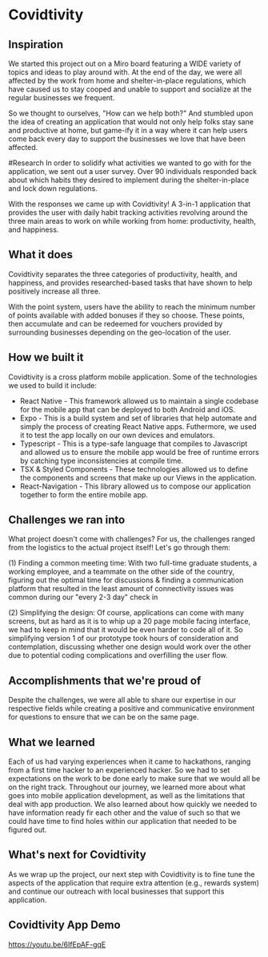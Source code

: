 # Covidtivity
## Inspiration
We started this project out on a Miro board featuring a WIDE variety of topics and ideas to play around with. At the end of the day, we were all affected by the work from home and shelter-in-place regulations, which have caused us to stay cooped and unable to support and socialize at the regular businesses we frequent. 

So we thought to ourselves, "How can we help both?" And stumbled upon the idea of creating an application that would not only help folks stay sane and productive at home, but game-ify it in a way where it can help users come back every day to support the businesses we love that have been affected. 

#Research 
In order to solidify what activities we wanted to go with for the application, we sent out a user survey. Over 90 individuals responded back about which habits they desired to implement during the shelter-in-place and lock down regulations.

With the responses we came up with Covidtivity! A 3-in-1 application that provides the user with daily habit tracking activities revolving around the three main areas to work on while working from home: productivity, health, and happiness.

## What it does
Covidtivity separates the three categories of productivity, health, and happiness, and provides researched-based tasks that have shown to help positively increase all three. 

With the point system, users have the ability to reach the minimum number of points available with added bonuses if they so choose. These points, then accumulate and can be redeemed for vouchers provided by surrounding businesses depending on the geo-location of the user.

## How we built it
Covidtivity is a cross platform mobile application. Some of the technologies we used to build it include:

- React Native - This framework allowed us to maintain a single codebase for the mobile app that can be deployed to both Android and iOS.
- Expo - This is a build system and set of libraries that help automate and simply the process of creating React Native apps. Futhermore, we used it to test the app locally on our own devices and emulators.
- Typescript - This is a type-safe language that compiles to Javascript and allowed us to ensure the mobile app would be free of runtime errors by catching type inconsistencies at compile time.
- TSX & Styled Components - These technologies allowed us to define the components and screens that make up our Views in the application.
- React-Navigation - This library allowed us to compose our application together to form the entire mobile app.

## Challenges we ran into
What project doesn't come with challenges? For us, the challenges ranged from the logistics to the actual project itself! 
Let's go through them: 

(1) Finding a common meeting time: With two full-time graduate students, a working employee, and a teammate on the other side of the country, figuring out the optimal time for discussions & finding a communication platform that resulted in the least amount of connectivity issues was common during our "every 2-3 day" check in

(2) Simplifying the design: Of course, applications can come with many screens, but as hard as it is to whip up a 20 page mobile facing interface, we had to keep in mind that it would be even harder to code all of it. So simplifying version 1 of our prototype took hours of consideration and contemplation, discussing whether one design would work over the other due to potential coding complications and overfilling the user flow.  

## Accomplishments that we're proud of
Despite the challenges, we were all able to share our expertise in our respective fields while creating a positive and communicative environment for questions to ensure that we can be on the same page. 

## What we learned
Each of us had varying experiences when it came to hackathons, ranging from a first time hacker to an experienced hacker. So we had to set expectations on the work to be done early to make sure that we would all be on the right track. Throughout our journey, we learned more about what goes into mobile application development, as well as the limitations that deal with app production. We also learned about how quickly we needed to have information ready fir each other and the value of such so that we could have time to find holes within our application that needed to be figured out.

## What's next for Covidtivity
As we wrap up the project, our next step with Covidtivity is to fine tune the aspects of the application that require extra attention (e.g., rewards system) and continue our outreach with local businesses that support this application. 

## Covidtivity App Demo
https://youtu.be/6IfEpAF-gqE 
